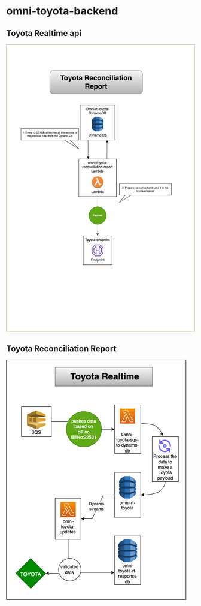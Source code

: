# omni-toyota-backend

## Toyota Realtime api

![Toyota Realtime api](diagram/toyota-reconciliation-report.png?raw=true)

## Toyota Reconciliation Report

![Toyota Reconciliation Report](diagram/toyota-sqs-to-dynamodb.png?raw=true)
